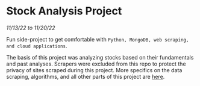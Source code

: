 # Stock Analysis Project
*11/13/22 to 11/20/22*

Fun side-project to get comfortable with `Python, MongoDB, web scraping, and cloud applications`.

The basis of this project was analyzing stocks based on their fundamentals and past analyses. Scrapers were excluded from this repo to protect the privacy of sites scraped during this project. More specifics on the data scraping, algorithms, and all other parts of this project are [here](https://github.com/johnsfarrell/analysis-proj/blob/master/Written%20Explanation.pdf).
